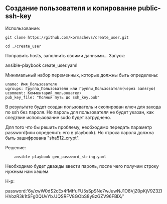## Создание пользователя и копирование public-ssh-key

Использование:

    git clone https://github.com/kormachevs/create_user.git

    cd ./create_user

Поправить hosts, заполнить своими данными... 
Запуск:

ansible-playbook create_user.yaml

Минимальный набор переменных, которые должны быть определены:

    uname: Имя_Пользователя
    ugroups: Группа_Пользователя или Группы_Пользователя(через запятую)
    ucomment: Комментарий_пользователя
    pub_key_file: "Полный путь до ssh_key.pub"

В результате будет создан пользователь и скопирован ключ для захода по ssh без пароля. Но пароль для пользователя не будет указан, как следтвие использование sudo будет затруднено. 

Для того что бы решить проблему, необходимо передать параметр password(или определить его в playbook). Но строка пароля должна быть зашифрована "sha512_crypt". 

Решение:

        ansible-playbook gen_password_string.yaml

Необходимо будет дважды ввести пароль, после чего получим строку нужным нам хэшем.  

Н-р:

password:'$6$y/xwW0d$2cEx4fMffuFU5sSpSNe7wJuwNJ1O8VjZ0pKjV9Z3ZIHVozR3k1tSFg0QUvYb.UQSRFV8GObS8y8zGZV96FBlX/'
